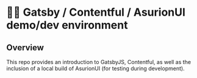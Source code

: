 # 🧑‍💻 Gatsby / Contentful / AsurionUI demo/dev environment

## Overview

This repo provides an introduction to GatsbyJS, Contentful, as well as the inclusion of a local build of AsurionUI (for testing during development).
